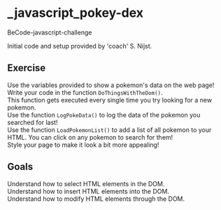 # _javascript_pokey-dex
BeCode-javascript-challenge

Initial code and setup provided by 'coach' S. Nijst.  

## Exercise  
Use the variables provided to show a pokemon's data on the web page!  
Write your code in the function `DoThingsWithTheDom()`.  
This function gets executed every single time you try looking for a new pokemon.  
Use the function `LogPokeData()` to log the data of the pokemon you searched for last!  
Use the function `LoadPokemonList()` to add a list of all pokemon to your HTML. You can click on any pokemon to search for them!  
Style your page to make it look a bit more appealing!  
## Goals  
 Understand how to select HTML elements in the DOM.  
 Understand how to insert HTML elements into the DOM.  
 Understand how to modify HTML elements through the DOM.  
